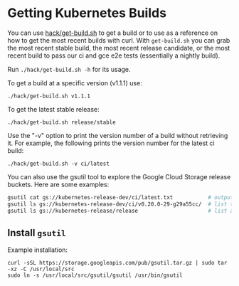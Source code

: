 # Getting Kubernetes Builds

You can use [hack/get-build.sh](https://git.k8s.io/kubernetes/hack/get-build.sh)
to get a build or to use as a reference on how to get the most recent builds
with curl. With `get-build.sh` you can grab the most recent stable build, the
most recent release candidate, or the most recent build to pass our ci and gce
e2e tests (essentially a nightly build).

Run `./hack/get-build.sh -h` for its usage.

To get a build at a specific version (v1.1.1) use:

```console
./hack/get-build.sh v1.1.1
```

To get the latest stable release:

```console
./hack/get-build.sh release/stable
```

Use the "-v" option to print the version number of a build without retrieving
it. For example, the following prints the version number for the latest ci
build:

```console
./hack/get-build.sh -v ci/latest
```

You can also use the gsutil tool to explore the Google Cloud Storage release
buckets. Here are some examples:

```sh
gsutil cat gs://kubernetes-release-dev/ci/latest.txt           # output the latest ci version number
gsutil ls gs://kubernetes-release-dev/ci/v0.20.0-29-g29a55cc/  # list the contents of a ci release
gsutil ls gs://kubernetes-release/release                      # list all official releases and rcs
```

## Install `gsutil`

Example installation:

```console
curl -sSL https://storage.googleapis.com/pub/gsutil.tar.gz | sudo tar -xz -C /usr/local/src
sudo ln -s /usr/local/src/gsutil/gsutil /usr/bin/gsutil
```
